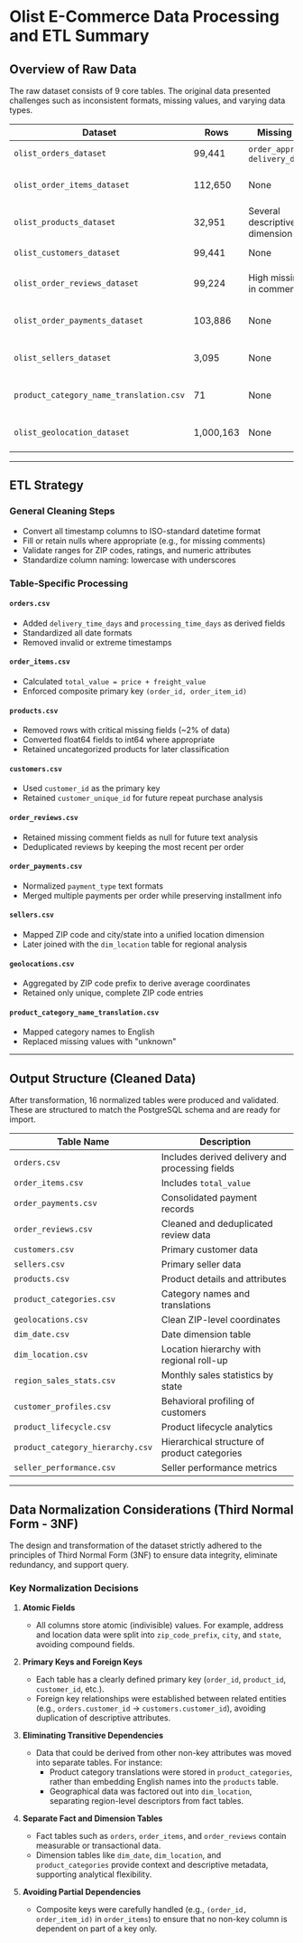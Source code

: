 # Olist E-Commerce Data Processing and ETL Summary
## Overview of Raw Data

The raw dataset consists of 9 core tables. The original data presented challenges such as inconsistent formats, missing values, and varying data types.

| Dataset                           | Rows     | Missing Fields                            | Notes                                          |
|----------------------------------|----------|-------------------------------------------|------------------------------------------------|
| `olist_orders_dataset`           | 99,441   | `order_approved_at`, `delivery_date`      | Some missing timestamps                       |
| `olist_order_items_dataset`      | 112,650  | None                                      | One-to-many relationships per order           |
| `olist_products_dataset`         | 32,951   | Several descriptive and dimension fields  | Many float64 fields with nulls                |
| `olist_customers_dataset`        | 99,441   | None                                      | Duplicates in `customer_unique_id`            |
| `olist_order_reviews_dataset`    | 99,224   | High missing rate in comment fields       | Scores are complete and usable                |
| `olist_order_payments_dataset`   | 103,886  | None                                      | Contains multiple payment types and parts     |
| `olist_sellers_dataset`          | 3,095    | None                                      | Seller ID clearly linked to ZIP code regions  |
| `product_category_name_translation.csv` | 71 | None                            | Required for mapping category names to English |
| `olist_geolocation_dataset`      | 1,000,163| None                                      | Contains many duplicate ZIP coordinates       |

---

## ETL Strategy

### General Cleaning Steps

- Convert all timestamp columns to ISO-standard datetime format
- Fill or retain nulls where appropriate (e.g., for missing comments)
- Validate ranges for ZIP codes, ratings, and numeric attributes
- Standardize column naming: lowercase with underscores

### Table-Specific Processing

#### `orders.csv`
- Added `delivery_time_days` and `processing_time_days` as derived fields
- Standardized all date formats
- Removed invalid or extreme timestamps

#### `order_items.csv`
- Calculated `total_value = price + freight_value`
- Enforced composite primary key `(order_id, order_item_id)`

#### `products.csv`
- Removed rows with critical missing fields (~2% of data)
- Converted float64 fields to int64 where appropriate
- Retained uncategorized products for later classification

#### `customers.csv`
- Used `customer_id` as the primary key
- Retained `customer_unique_id` for future repeat purchase analysis

#### `order_reviews.csv`
- Retained missing comment fields as null for future text analysis
- Deduplicated reviews by keeping the most recent per order

#### `order_payments.csv`
- Normalized `payment_type` text formats
- Merged multiple payments per order while preserving installment info

#### `sellers.csv`
- Mapped ZIP code and city/state into a unified location dimension
- Later joined with the `dim_location` table for regional analysis

#### `geolocations.csv`
- Aggregated by ZIP code prefix to derive average coordinates
- Retained only unique, complete ZIP code entries

#### `product_category_name_translation.csv`
- Mapped category names to English
- Replaced missing values with "unknown"

---

## Output Structure (Cleaned Data)

After transformation, 16 normalized tables were produced and validated. These are structured to match the PostgreSQL schema and are ready for import.

| Table Name                      | Description                                      |
|--------------------------------|--------------------------------------------------|
| `orders.csv`                   | Includes derived delivery and processing fields  |
| `order_items.csv`              | Includes `total_value`                           |
| `order_payments.csv`           | Consolidated payment records                     |
| `order_reviews.csv`            | Cleaned and deduplicated review data             |
| `customers.csv`                | Primary customer data                            |
| `sellers.csv`                  | Primary seller data                              |
| `products.csv`                 | Product details and attributes                   |
| `product_categories.csv`       | Category names and translations                  |
| `geolocations.csv`             | Clean ZIP-level coordinates                      |
| `dim_date.csv`                 | Date dimension table                             |
| `dim_location.csv`             | Location hierarchy with regional roll-up         |
| `region_sales_stats.csv`       | Monthly sales statistics by state                |
| `customer_profiles.csv`        | Behavioral profiling of customers                |
| `product_lifecycle.csv`        | Product lifecycle analytics                      |
| `product_category_hierarchy.csv` | Hierarchical structure of product categories   |
| `seller_performance.csv`       | Seller performance metrics                       |

---

## Data Normalization Considerations (Third Normal Form - 3NF)

The design and transformation of the dataset strictly adhered to the principles of Third Normal Form (3NF) to ensure data integrity, eliminate redundancy, and support query.

### Key Normalization Decisions

1. **Atomic Fields**
   - All columns store atomic (indivisible) values. For example, address and location data were split into `zip_code_prefix`, `city`, and `state`, avoiding compound fields.

2. **Primary Keys and Foreign Keys**
   - Each table has a clearly defined primary key (`order_id`, `product_id`, `customer_id`, etc.).
   - Foreign key relationships were established between related entities (e.g., `orders.customer_id` → `customers.customer_id`), avoiding duplication of descriptive attributes.

3. **Eliminating Transitive Dependencies**
   - Data that could be derived from other non-key attributes was moved into separate tables. For instance:
     - Product category translations were stored in `product_categories`, rather than embedding English names into the `products` table.
     - Geographical data was factored out into `dim_location`, separating region-level descriptors from fact tables.

4. **Separate Fact and Dimension Tables**
   - Fact tables such as `orders`, `order_items`, and `order_reviews` contain measurable or transactional data.
   - Dimension tables like `dim_date`, `dim_location`, and `product_categories` provide context and descriptive metadata, supporting analytical flexibility.

5. **Avoiding Partial Dependencies**
   - Composite keys were carefully handled (e.g., `(order_id, order_item_id)` in `order_items`) to ensure that no non-key column is dependent on part of a key only.
